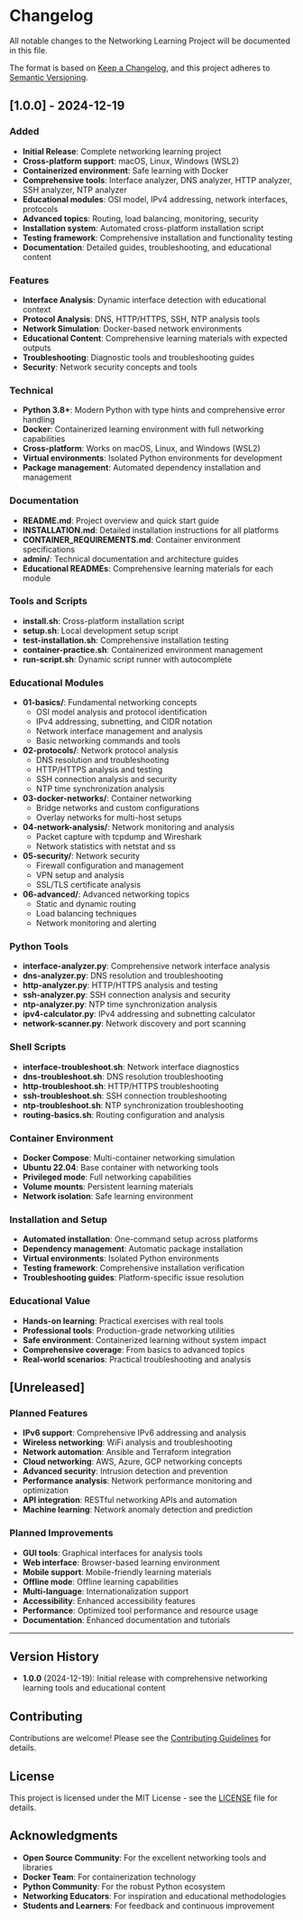 # Changelog

All notable changes to the Networking Learning Project will be documented in this file.

The format is based on [Keep a Changelog](https://keepachangelog.com/en/1.0.0/),
and this project adheres to [Semantic Versioning](https://semver.org/spec/v2.0.0.html).

## [1.0.0] - 2024-12-19

### Added
- **Initial Release**: Complete networking learning project
- **Cross-platform support**: macOS, Linux, Windows (WSL2)
- **Containerized environment**: Safe learning with Docker
- **Comprehensive tools**: Interface analyzer, DNS analyzer, HTTP analyzer, SSH analyzer, NTP analyzer
- **Educational modules**: OSI model, IPv4 addressing, network interfaces, protocols
- **Advanced topics**: Routing, load balancing, monitoring, security
- **Installation system**: Automated cross-platform installation script
- **Testing framework**: Comprehensive installation and functionality testing
- **Documentation**: Detailed guides, troubleshooting, and educational content

### Features
- **Interface Analysis**: Dynamic interface detection with educational context
- **Protocol Analysis**: DNS, HTTP/HTTPS, SSH, NTP analysis tools
- **Network Simulation**: Docker-based network environments
- **Educational Content**: Comprehensive learning materials with expected outputs
- **Troubleshooting**: Diagnostic tools and troubleshooting guides
- **Security**: Network security concepts and tools

### Technical
- **Python 3.8+**: Modern Python with type hints and comprehensive error handling
- **Docker**: Containerized learning environment with full networking capabilities
- **Cross-platform**: Works on macOS, Linux, and Windows (WSL2)
- **Virtual environments**: Isolated Python environments for development
- **Package management**: Automated dependency installation and management

### Documentation
- **README.md**: Project overview and quick start guide
- **INSTALLATION.md**: Detailed installation instructions for all platforms
- **CONTAINER_REQUIREMENTS.md**: Container environment specifications
- **admin/**: Technical documentation and architecture guides
- **Educational READMEs**: Comprehensive learning materials for each module

### Tools and Scripts
- **install.sh**: Cross-platform installation script
- **setup.sh**: Local development setup script
- **test-installation.sh**: Comprehensive installation testing
- **container-practice.sh**: Containerized environment management
- **run-script.sh**: Dynamic script runner with autocomplete

### Educational Modules
- **01-basics/**: Fundamental networking concepts
  - OSI model analysis and protocol identification
  - IPv4 addressing, subnetting, and CIDR notation
  - Network interface management and analysis
  - Basic networking commands and tools
- **02-protocols/**: Network protocol analysis
  - DNS resolution and troubleshooting
  - HTTP/HTTPS analysis and testing
  - SSH connection analysis and security
  - NTP time synchronization analysis
- **03-docker-networks/**: Container networking
  - Bridge networks and custom configurations
  - Overlay networks for multi-host setups
- **04-network-analysis/**: Network monitoring and analysis
  - Packet capture with tcpdump and Wireshark
  - Network statistics with netstat and ss
- **05-security/**: Network security
  - Firewall configuration and management
  - VPN setup and analysis
  - SSL/TLS certificate analysis
- **06-advanced/**: Advanced networking topics
  - Static and dynamic routing
  - Load balancing techniques
  - Network monitoring and alerting

### Python Tools
- **interface-analyzer.py**: Comprehensive network interface analysis
- **dns-analyzer.py**: DNS resolution and troubleshooting
- **http-analyzer.py**: HTTP/HTTPS analysis and testing
- **ssh-analyzer.py**: SSH connection analysis and security
- **ntp-analyzer.py**: NTP time synchronization analysis
- **ipv4-calculator.py**: IPv4 addressing and subnetting calculator
- **network-scanner.py**: Network discovery and port scanning

### Shell Scripts
- **interface-troubleshoot.sh**: Network interface diagnostics
- **dns-troubleshoot.sh**: DNS resolution troubleshooting
- **http-troubleshoot.sh**: HTTP/HTTPS troubleshooting
- **ssh-troubleshoot.sh**: SSH connection troubleshooting
- **ntp-troubleshoot.sh**: NTP synchronization troubleshooting
- **routing-basics.sh**: Routing configuration and analysis

### Container Environment
- **Docker Compose**: Multi-container networking simulation
- **Ubuntu 22.04**: Base container with networking tools
- **Privileged mode**: Full networking capabilities
- **Volume mounts**: Persistent learning materials
- **Network isolation**: Safe learning environment

### Installation and Setup
- **Automated installation**: One-command setup across platforms
- **Dependency management**: Automatic package installation
- **Virtual environments**: Isolated Python environments
- **Testing framework**: Comprehensive installation verification
- **Troubleshooting guides**: Platform-specific issue resolution

### Educational Value
- **Hands-on learning**: Practical exercises with real tools
- **Professional tools**: Production-grade networking utilities
- **Safe environment**: Containerized learning without system impact
- **Comprehensive coverage**: From basics to advanced topics
- **Real-world scenarios**: Practical troubleshooting and analysis

## [Unreleased]

### Planned Features
- **IPv6 support**: Comprehensive IPv6 addressing and analysis
- **Wireless networking**: WiFi analysis and troubleshooting
- **Network automation**: Ansible and Terraform integration
- **Cloud networking**: AWS, Azure, GCP networking concepts
- **Advanced security**: Intrusion detection and prevention
- **Performance analysis**: Network performance monitoring and optimization
- **API integration**: RESTful networking APIs and automation
- **Machine learning**: Network anomaly detection and prediction

### Planned Improvements
- **GUI tools**: Graphical interfaces for analysis tools
- **Web interface**: Browser-based learning environment
- **Mobile support**: Mobile-friendly learning materials
- **Offline mode**: Offline learning capabilities
- **Multi-language**: Internationalization support
- **Accessibility**: Enhanced accessibility features
- **Performance**: Optimized tool performance and resource usage
- **Documentation**: Enhanced documentation and tutorials

---

## Version History

- **1.0.0** (2024-12-19): Initial release with comprehensive networking learning tools and educational content

## Contributing

Contributions are welcome! Please see the [Contributing Guidelines](CONTRIBUTING.md) for details.

## License

This project is licensed under the MIT License - see the [LICENSE](LICENSE) file for details.

## Acknowledgments

- **Open Source Community**: For the excellent networking tools and libraries
- **Docker Team**: For containerization technology
- **Python Community**: For the robust Python ecosystem
- **Networking Educators**: For inspiration and educational methodologies
- **Students and Learners**: For feedback and continuous improvement
